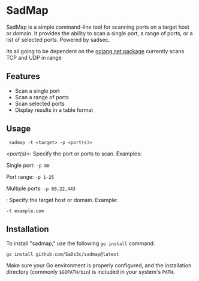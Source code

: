 # SadMap

SadMap is a simple command-line tool for scanning ports on a target host or domain. It provides the ability to scan a single port, a range of ports, or a list of selected ports. Powered by sadsec.

Its all going to be dependent on the [golang net package](https://pkg.go.dev/net) currently scans TCP and UDP in range

## Features

- Scan a single port
- Scan a range of ports
- Scan selected ports
- Display results in a table format

## Usage
```
 sadmap -t <target> -p <port(s)>
```

*<port(s)>*: Specify the port or ports to scan. Examples:

Single port: `-p 80`

Port range: `-p 1-25`

Multiple ports: `-p 80,22,443`

*<target>*: Specify the target host or domain. Example:

`-t example.com`

## Installation
To install "sadmap," use the following `go install` command:

```
go install github.com/SaDs3c/sadmap@latest
```

Make sure your Go environment is properly configured, and the installation directory (commonly `$GOPATH/bin`) is included in your system's `PATH`.